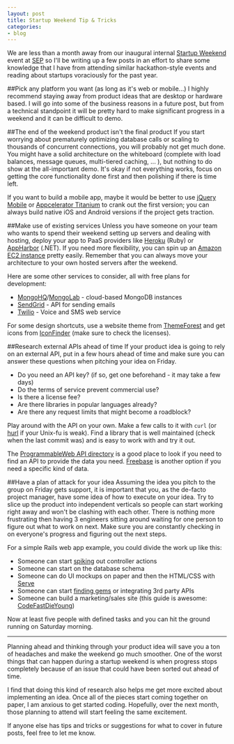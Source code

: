 ```yaml
---
layout: post
title: Startup Weekend Tip & Tricks
categories:
- blog
---
```


We are less than a month away from our inaugural internal [Startup Weekend](startupweekend.org/) event
at [SEP](http://sep.com) so I'll be writing up a few posts in an effort
to share some knowledge that I have from attending similar hackathon-style
events and reading about startups voraciously for the past year.

##Pick any platform you want (as long as it's web or mobile...)
I highly recommend staying away from product ideas that are desktop or hardware 
based. I will go into some of the business reasons in a future post, but from
a technical standpoint it will be pretty hard to make significant progress in a
weekend and it can be difficult to demo.

##The end of the weekend product isn't the final product
If you start worrying about prematurely optimizing database calls or scaling to
thousands of concurrent connections, you will probably not get much done.
You might have a solid architecture on the whiteboard (complete with load
balances, message queues, multi-tiered caching, ... ), but nothing to do show
at the all-important demo. It's okay if not everything works, focus on getting
the core functionality done first and then polishing if there is time left.

If you want to build a mobile app, maybe it would
be better to use [jQuery Mobile](http://jquerymobile.com/) or 
[Appcelerator Titanium](http://www.appcelerator.com/) to crank out the
first version; you can always build native iOS and Android versions
if the project gets traction.

##Make use of existing services
Unless you have someone on your team who wants to spend their weekend setting up 
servers and dealing with hosting, deploy your app to PaaS providers like 
[Heroku](http://www.heroku.com/) (Ruby) or [AppHarbor](http://appharbor.com/) 
(.NET). If you need more flexibility, you can spin up an 
[Amazon EC2 instance](http://aws.amazon.com/amis) pretty easily. Remember that 
you can always move your architecture to your own hosted servers after the weekend.

Here are some other services to consider, all with free plans for development:

* [MongoHQ](http://www.mongohq.com/)/[MongoLab](https://mongolab.com) - cloud-based MongoDB instances
* [SendGrid](http://sendgrid.com/) - API for sending emails
* [Twilio](http://www.twilio.com/) - Voice and SMS web service

For some design shortcuts, use a website theme from 
[ThemeForest](http://themeforest.net/) and get icons from 
[IconFinder](http://www.iconfinder.com/) (make sure to check the licenses).

##Research external APIs ahead of time
If your product idea is going to rely on an external API, put in a few hours
ahead of time and make sure you can answer these questions when pitching
your idea on Friday.

* Do you need an API key? (if so, get one beforehand - it may take a few days)
* Do the terms of service prevent commercial use?
* Is there a license fee?
* Are there libraries in popular languages already?
* Are there any request limits that might become a roadblock?

Play around with the API on your own. Make a few calls to it with `curl` (or
[hurl](http://hurl.it/) if your Unix-fu is weak). Find a library that is 
well maintained (check when the last commit was) and is easy to work with and 
try it out.

The [ProgrammableWeb API directory](http://www.programmableweb.com/apis) is a 
good place to look if you need to find an API to provide the data you need.
[Freebase](http://www.freebase.com/) is another option if you need a specific
kind of data.

##Have a plan of attack for your idea
Assuming the idea you pitch to the group on Friday gets support, it is
important that you, as the de-facto project manager, have some idea of how to
execute on your idea.  Try to slice up the product into independent verticals
so people can start working right away and won't be clashing with each other.
There is nothing more frustrating then
having 3 engineers sitting around waiting for one person to figure out what to work
on next. Make sure you are constantly checking in on everyone's progress and
figuring out the next steps.

For a simple Rails web app example, you could divide the work up like this:

* Someone can start [spiking](http://jamesshore.com/Agile-Book/spike_solutions.html) out controller actions
* Someone can start on the database schema
* Someone can do UI mockups on paper and then the HTML/CSS with [Serve](https://github.com/jlong/serve)
* Someone can start [finding gems](http://ruby-toolbox.com/) or integrating 3rd party APIs
* Someone can build a marketing/sales site (this guide is awesome: [CodeFastDieYoung](http://codefastdieyoung.com/2011/03/want-to-move-fast-just-do-this-part-1-design/))

Now at least five people with defined tasks and you can hit the ground running
on Saturday morning.

---

Planning ahead and thinking through your product idea will save you a ton of 
headaches and make the weekend go much smoother. One of the worst things that
can happen during a startup weekend is when progress stops completely because
of an issue that could have been sorted out ahead of time.

I find that doing this kind of research also helps me get more excited about
implementing an idea. Once all of the pieces start coming together on paper,
I am anxious to get started coding. Hopefully, over the next month, those 
planning to attend will start feeling the same excitement.

If anyone else has tips and tricks or suggestions for what to cover in future
posts, feel free to let me know.
